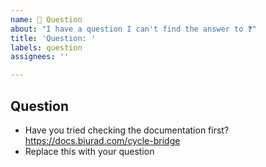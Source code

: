 ```yaml
---
name: 🙋 Question
about: "I have a question I can't find the answer to ❓"
title: 'Question: '
labels: question
assignees: ''

---
```


## Question

- Have you tried checking the documentation first? https://docs.biurad.com/cycle-bridge
- Replace this with your question
